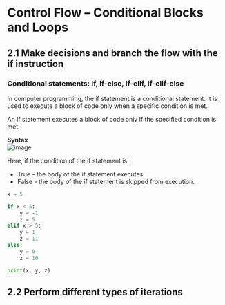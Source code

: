# Control Flow – Conditional Blocks and Loops

## 2.1 Make decisions and branch the flow with the if instruction

### Conditional statements: if, if-else, if-elif, if-elif-else

In computer programming, the if statement is a conditional statement. It is used to execute a block of code only when a specific condition is met.

An if statement executes a block of code only if the specified condition is met.

**Syntax** <br/>
![image](https://github.com/asmalizaa/pythoncustomized/assets/23090837/84fc8381-c2e6-4ee7-b437-7224a361d897)

Here, if the condition of the if statement is:
- True - the body of the if statement executes.
- False - the body of the if statement is skipped from execution.

```python
x = 5

if x < 5:
    y = -1
    z = 5
elif x > 5:
    y = 1
    z = 11
else:
    y = 0
    z = 10

print(x, y, z)
```

## 2.2  Perform different types of iterations
